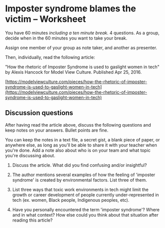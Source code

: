 # Imposter syndrome blames the victim – Worksheet

You have 60 minutes _including a ten minute break._ 4 questions.
As a group, decide when in the 60 minutes you want to take your break.

Assign one member of your group as note taker, and another as presenter.

Then, individually, read the following article:

"How the rhetoric of Imposter Syndrome is used to gaslight women in tech"
by Alexis Hancock for Model View Culture. Published Apr 25, 2016.

[https://modelviewculture.com/pieces/how-the-rhetoric-of-imposter-syndrome-is-used-to-gaslight-women-in-tech](https://modelviewculture.com/pieces/how-the-rhetoric-of-imposter-syndrome-is-used-to-gaslight-women-in-tech)

## Discussion questions

After having read the article above, discuss the following questions and keep
notes on your answers. Bullet points are fine.

You can keep the notes in a text file, a secret gist, a blank piece of paper, or
anywhere else, as long as you'll be able to share it with your teacher when you're
done. Add a note also about who is on your team and what topic you're discussing
about.

1. Discuss the article. What did you find confusing and/or insightful?

2. The author mentions several examples of how the feeling of 'imposter
   syndrome' is created by environmental factors. List three of them.

3. List three ways that toxic work environments in tech might limit the growth
   or career development of people currently under-represented in tech (ex.
   women, Black people, Indigenous peoples, etc).

4. Have you personally encountered the term 'imposter syndrome'? Where and in
   what context? How else could you think about that situation after reading
   this article?

